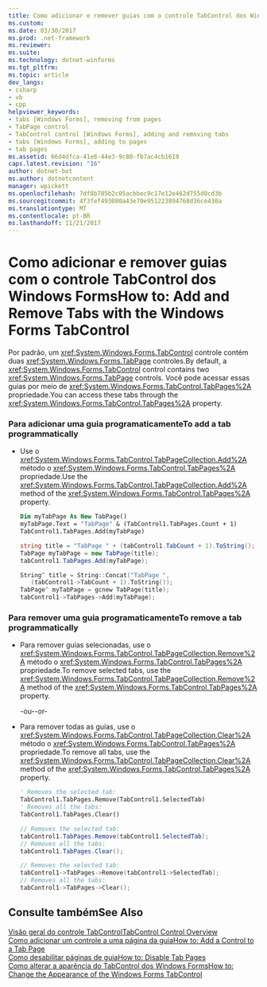 ```yaml
---
title: Como adicionar e remover guias com o controle TabControl dos Windows Forms
ms.custom: 
ms.date: 03/30/2017
ms.prod: .net-framework
ms.reviewer: 
ms.suite: 
ms.technology: dotnet-winforms
ms.tgt_pltfrm: 
ms.topic: article
dev_langs:
- csharp
- vb
- cpp
helpviewer_keywords:
- tabs [Windows Forms], removing from pages
- TabPage control
- TabControl control [Windows Forms], adding and removing tabs
- tabs [Windows Forms], adding to pages
- tab pages
ms.assetid: 66d4dfca-41e8-44e3-9c80-fb7ac4cb1619
caps.latest.revision: "16"
author: dotnet-bot
ms.author: dotnetcontent
manager: wpickett
ms.openlocfilehash: 7df8b785b2c05acbbec9c17e12e462d755d0cd3b
ms.sourcegitcommit: 4f3fef493080a43e70e951223894768d36ce430a
ms.translationtype: MT
ms.contentlocale: pt-BR
ms.lasthandoff: 11/21/2017
---
```

# <a name="how-to-add-and-remove-tabs-with-the-windows-forms-tabcontrol"></a><span data-ttu-id="26c4f-102">Como adicionar e remover guias com o controle TabControl dos Windows Forms</span><span class="sxs-lookup"><span data-stu-id="26c4f-102">How to: Add and Remove Tabs with the Windows Forms TabControl</span></span>
<span data-ttu-id="26c4f-103">Por padrão, um <xref:System.Windows.Forms.TabControl> controle contém duas <xref:System.Windows.Forms.TabPage> controles.</span><span class="sxs-lookup"><span data-stu-id="26c4f-103">By default, a <xref:System.Windows.Forms.TabControl> control contains two <xref:System.Windows.Forms.TabPage> controls.</span></span> <span data-ttu-id="26c4f-104">Você pode acessar essas guias por meio de <xref:System.Windows.Forms.TabControl.TabPages%2A> propriedade.</span><span class="sxs-lookup"><span data-stu-id="26c4f-104">You can access these tabs through the <xref:System.Windows.Forms.TabControl.TabPages%2A> property.</span></span>  
  
### <a name="to-add-a-tab-programmatically"></a><span data-ttu-id="26c4f-105">Para adicionar uma guia programaticamente</span><span class="sxs-lookup"><span data-stu-id="26c4f-105">To add a tab programmatically</span></span>  
  
-   <span data-ttu-id="26c4f-106">Use o <xref:System.Windows.Forms.TabControl.TabPageCollection.Add%2A> método o <xref:System.Windows.Forms.TabControl.TabPages%2A> propriedade.</span><span class="sxs-lookup"><span data-stu-id="26c4f-106">Use the <xref:System.Windows.Forms.TabControl.TabPageCollection.Add%2A> method of the <xref:System.Windows.Forms.TabControl.TabPages%2A> property.</span></span>  
  
    ```vb  
    Dim myTabPage As New TabPage()  
    myTabPage.Text = "TabPage" & (TabControl1.TabPages.Count + 1)  
    TabControl1.TabPages.Add(myTabPage)  
    ```  
  
    ```csharp  
    string title = "TabPage " + (tabControl1.TabCount + 1).ToString();  
    TabPage myTabPage = new TabPage(title);  
    tabControl1.TabPages.Add(myTabPage);  
    ```  
  
    ```cpp  
    String^ title = String::Concat("TabPage ",  
       (tabControl1->TabCount + 1).ToString());  
    TabPage^ myTabPage = gcnew TabPage(title);  
    tabControl1->TabPages->Add(myTabPage);  
    ```  
  
### <a name="to-remove-a-tab-programmatically"></a><span data-ttu-id="26c4f-107">Para remover uma guia programaticamente</span><span class="sxs-lookup"><span data-stu-id="26c4f-107">To remove a tab programmatically</span></span>  
  
-   <span data-ttu-id="26c4f-108">Para remover guias selecionadas, use o <xref:System.Windows.Forms.TabControl.TabPageCollection.Remove%2A> método o <xref:System.Windows.Forms.TabControl.TabPages%2A> propriedade.</span><span class="sxs-lookup"><span data-stu-id="26c4f-108">To remove selected tabs, use the <xref:System.Windows.Forms.TabControl.TabPageCollection.Remove%2A> method of the <xref:System.Windows.Forms.TabControl.TabPages%2A> property.</span></span>  
  
     <span data-ttu-id="26c4f-109">-ou-</span><span class="sxs-lookup"><span data-stu-id="26c4f-109">-or-</span></span>  
  
-   <span data-ttu-id="26c4f-110">Para remover todas as guias, use o <xref:System.Windows.Forms.TabControl.TabPageCollection.Clear%2A> método o <xref:System.Windows.Forms.TabControl.TabPages%2A> propriedade.</span><span class="sxs-lookup"><span data-stu-id="26c4f-110">To remove all tabs, use the <xref:System.Windows.Forms.TabControl.TabPageCollection.Clear%2A> method of the <xref:System.Windows.Forms.TabControl.TabPages%2A> property.</span></span>  
  
    ```vb  
    ' Removes the selected tab:  
    TabControl1.TabPages.Remove(TabControl1.SelectedTab)  
    ' Removes all the tabs:  
    TabControl1.TabPages.Clear()  
    ```  
  
    ```csharp  
    // Removes the selected tab:  
    tabControl1.TabPages.Remove(tabControl1.SelectedTab);  
    // Removes all the tabs:  
    tabControl1.TabPages.Clear();  
    ```  
  
    ```cpp  
    // Removes the selected tab:  
    tabControl1->TabPages->Remove(tabControl1->SelectedTab);  
    // Removes all the tabs:  
    tabControl1->TabPages->Clear();  
    ```  
  
## <a name="see-also"></a><span data-ttu-id="26c4f-111">Consulte também</span><span class="sxs-lookup"><span data-stu-id="26c4f-111">See Also</span></span>  
 [<span data-ttu-id="26c4f-112">Visão geral do controle TabControl</span><span class="sxs-lookup"><span data-stu-id="26c4f-112">TabControl Control Overview</span></span>](../../../../docs/framework/winforms/controls/tabcontrol-control-overview-windows-forms.md)  
 [<span data-ttu-id="26c4f-113">Como adicionar um controle a uma página da guia</span><span class="sxs-lookup"><span data-stu-id="26c4f-113">How to: Add a Control to a Tab Page</span></span>](../../../../docs/framework/winforms/controls/how-to-add-a-control-to-a-tab-page.md)  
 [<span data-ttu-id="26c4f-114">Como desabilitar páginas de guia</span><span class="sxs-lookup"><span data-stu-id="26c4f-114">How to: Disable Tab Pages</span></span>](../../../../docs/framework/winforms/controls/how-to-disable-tab-pages.md)  
 [<span data-ttu-id="26c4f-115">Como alterar a aparência do TabControl dos Windows Forms</span><span class="sxs-lookup"><span data-stu-id="26c4f-115">How to: Change the Appearance of the Windows Forms TabControl</span></span>](../../../../docs/framework/winforms/controls/how-to-change-the-appearance-of-the-windows-forms-tabcontrol.md)
